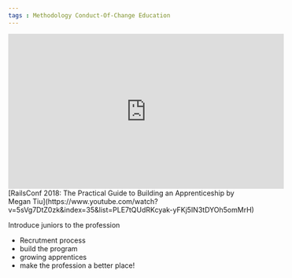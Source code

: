 ```yaml
---
tags : Methodology Conduct-Of-Change Education
---
```

<iframe width="560" height="315" src="https://www.youtube.com/embed/5sVg7DtZ0zk" frameborder="0" allow="autoplay; encrypted-media" allowfullscreen></iframe>
[RailsConf 2018: The Practical Guide to Building an Apprenticeship by Megan Tiu](https://www.youtube.com/watch?v=5sVg7DtZ0zk&index=35&list=PLE7tQUdRKcyak-yFKj5IN3tDYOh5omMrH)

Introduce juniors to the profession
* Recrutment process
* build the program
* growing apprentices
* make the profession a better place!
